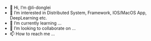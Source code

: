 - 👋 Hi, I’m @li-donglei
- 👀 I’m interested in Distributed System, Framework, IOS/MacOS App, DeepLearning etc.
- 🌱 I’m currently learning ...
- 💞️ I’m looking to collaborate on ...
- 📫 How to reach me ...

<!---
li-donglei/li-donglei is a ✨ special ✨ repository because its `README.md` (this file) appears on your GitHub profile.
You can click the Preview link to take a look at your changes.
--->
